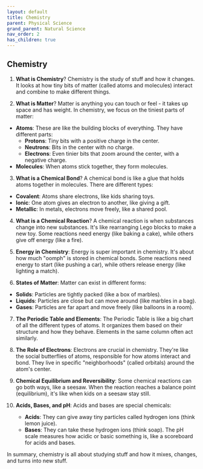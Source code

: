 ```yaml
---
layout: default
title: Chemistry
parent: Physical Science
grand_parent: Natural Science
nav_order: 2
has_children: true
---
```


## Chemistry

1. **What is Chemistry**? Chemistry is the study of stuff and how it changes. It looks at how tiny bits of matter (called atoms and molecules) interact and combine to make different things.

2. **What is Matter**? Matter is anything you can touch or feel - it takes up space and has weight. In chemistry, we focus on the tiniest parts of matter:
- **Atoms**: These are like the building blocks of everything. They have different parts:
  - **Protons**: Tiny bits with a positive charge in the center.
  - **Neutrons**: Bits in the center with no charge.
  - **Electrons**: Even tinier bits that zoom around the center, with a negative charge.
- **Molecules**: When atoms stick together, they form molecules.

3. **What is a Chemical Bond**? A chemical bond is like a glue that holds atoms together in molecules. There are different types:
- **Covalent**: Atoms share electrons, like kids sharing toys.
- **Ionic**: One atom gives an electron to another, like giving a gift.
- **Metallic**: In metals, electrons move freely, like a shared pool.

4. **What is a Chemical Reaction**? A chemical reaction is when substances change into new substances. It's like rearranging Lego blocks to make a new toy. Some reactions need energy (like baking a cake), while others give off energy (like a fire).

5. **Energy in Chemistry**: Energy is super important in chemistry. It's about how much "oomph" is stored in chemical bonds. Some reactions need energy to start (like pushing a car), while others release energy (like lighting a match).

6. **States of Matter**: Matter can exist in different forms:
- **Solids**: Particles are tightly packed (like a box of marbles).
- **Liquids**: Particles are close but can move around (like marbles in a bag).
- **Gases**: Particles are far apart and move freely (like balloons in a room).

7. **The Periodic Table and Elements**: The Periodic Table is like a big chart of all the different types of atoms. It organizes them based on their structure and how they behave. Elements in the same column often act similarly.

8. **The Role of Electrons**: Electrons are crucial in chemistry. They're like the social butterflies of atoms, responsible for how atoms interact and bond. They live in specific "neighborhoods" (called orbitals) around the atom's center.

9. **Chemical Equilibrium and Reversibility**: Some chemical reactions can go both ways, like a seesaw. When the reaction reaches a balance point (equilibrium), it's like when kids on a seesaw stay still.

10. **Acids, Bases, and pH**: Acids and bases are special chemicals:
    - **Acids**: They can give away tiny particles called hydrogen ions (think lemon juice).
    - **Bases**: They can take these hydrogen ions (think soap).
The pH scale measures how acidic or basic something is, like a scoreboard for acids and bases.

In summary, chemistry is all about studying stuff and how it mixes, changes, and turns into new stuff.
